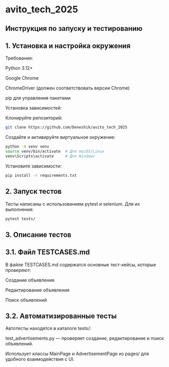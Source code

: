 # avito_tech_2025

## Инструкция по запуску и тестированию

## 1. Установка и настройка окружения

Требования:

Python 3.12+

Google Chrome

ChromeDriver (должен соответствовать версии Chrome)

pip для управления пакетами

Установка зависимостей:

Клонируйте репозиторий:
  ```sh
git clone https://github.com/Deneshik/avito_tech_2025
  ```

Создайте и активируйте виртуальное окружение:
  ```sh
python -m venv venv
source venv/bin/activate  # Для macOS/Linux
venv\Scripts\activate     # Для Windows
  ```
Установите зависимости:
  ```sh
pip install -r requirements.txt
  ```
## 2. Запуск тестов

Тесты написаны с использованием pytest и selenium. Для их выполнения:
  ```sh
pytest tests/
  ```
## 3. Описание тестов

## 3.1. Файл TESTCASES.md

В файле TESTCASES.md содержатся основные тест-кейсы, которые проверяют:

Создание объявления

Редактирование объявления

Поиск объявлений

## 3.2. Автоматизированные тесты

Автотесты находятся в каталоге tests/:

test_advertisements.py — проверяет создание, редактирование и поиск объявлений.

Использует классы MainPage и AdvertisementPage из pages/ для удобного взаимодействия с UI.